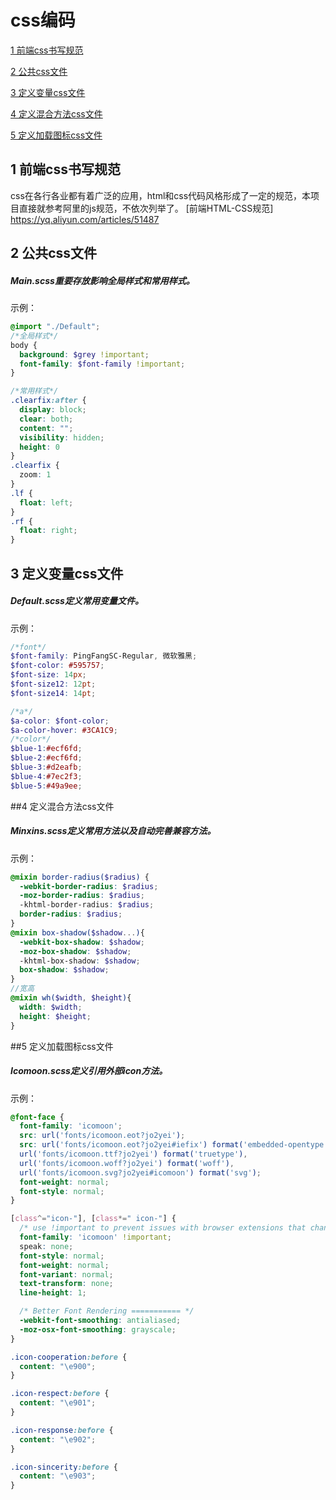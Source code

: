 
# css编码

[1 前端css书写规范](#user-content-1)

[2 公共css文件](#user-content-2)

[3 定义变量css文件](#user-content-3)

[4 定义混合方法css文件](#user-content-4)

[5 定义加载图标css文件](#user-content-5)


## <span id="user-content-1">1 前端css书写规范</span>

css在各行各业都有着广泛的应用，html和css代码风格形成了一定的规范，本项目直接就参考阿里的js规范，不依次列举了。
[前端HTML-CSS规范]  <https://yq.aliyun.com/articles/51487>


## <span id="user-content-2"> 2 公共css文件</span>

##### Main.scss重要存放影响全局样式和常用样式。
示例：
```scss
@import "./Default";
/*全局样式*/
body {
  background: $grey !important;
  font-family: $font-family !important;
}

/*常用样式*/
.clearfix:after {
  display: block;
  clear: both;
  content: "";
  visibility: hidden;
  height: 0
}
.clearfix {
  zoom: 1
}
.lf {
  float: left;
}
.rf {
  float: right;
}
```
## <span id="user-content-3">3 定义变量css文件</span>

##### Default.scss定义常用变量文件。
示例：
```scss
/*font*/
$font-family: PingFangSC-Regular, 微软雅黑;
$font-color: #595757;
$font-size: 14px;
$font-size12: 12pt;
$font-size14: 14pt;

/*a*/
$a-color: $font-color;
$a-color-hover: #3CA1C9;
/*color*/
$blue-1:#ecf6fd;
$blue-2:#ecf6fd;
$blue-3:#d2eafb;
$blue-4:#7ec2f3;
$blue-5:#49a9ee;
``````
##<span id="user-content-4">4 定义混合方法css文件</span>

##### Minxins.scss定义常用方法以及自动完善兼容方法。
示例：
```scss
@mixin border-radius($radius) {
  -webkit-border-radius: $radius; 
  -moz-border-radius: $radius; 
  -khtml-border-radius: $radius; 
  border-radius: $radius;
}
@mixin box-shadow($shadow...){
  -webkit-box-shadow: $shadow;
  -moz-box-shadow: $shadow; 
  -khtml-box-shadow: $shadow;
  box-shadow: $shadow;
}
//宽高
@mixin wh($width, $height){
  width: $width;
  height: $height;
}

``````
##<span id="user-content-5">5 定义加载图标css文件</span>

##### Icomoon.scss定义引用外部icon方法。
示例：
```css
@font-face {
  font-family: 'icomoon';
  src: url('fonts/icomoon.eot?jo2yei');
  src: url('fonts/icomoon.eot?jo2yei#iefix') format('embedded-opentype'),
  url('fonts/icomoon.ttf?jo2yei') format('truetype'),
  url('fonts/icomoon.woff?jo2yei') format('woff'),
  url('fonts/icomoon.svg?jo2yei#icomoon') format('svg');
  font-weight: normal;
  font-style: normal;
}

[class^="icon-"], [class*=" icon-"] {
  /* use !important to prevent issues with browser extensions that change fonts */
  font-family: 'icomoon' !important;
  speak: none;
  font-style: normal;
  font-weight: normal;
  font-variant: normal;
  text-transform: none;
  line-height: 1;

  /* Better Font Rendering =========== */
  -webkit-font-smoothing: antialiased;
  -moz-osx-font-smoothing: grayscale;
}

.icon-cooperation:before {
  content: "\e900";
}

.icon-respect:before {
  content: "\e901";
}

.icon-response:before {
  content: "\e902";
}

.icon-sincerity:before {
  content: "\e903";
}

``````
